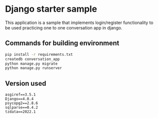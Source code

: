 # Django starter sample

This application is a sample that implements login/register functionality to be used practicing one to one conversation app in django.

## Commands for building environment

```bash
pip install -r requirements.txt
createdb conversation_app
python manage.py migrate
python manage.py runserver
```

## Version used

```
asgiref==3.5.1
Django==4.0.4
psycopg2==2.8.6
sqlparse==0.4.2
tzdata==2022.1
```